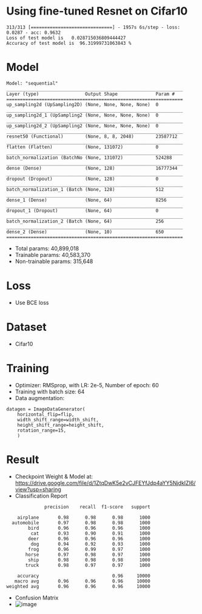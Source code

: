 # Using fine-tuned Resnet on Cifar10 
````
313/313 [==============================] - 1957s 6s/step - loss: 0.0287 - acc: 0.9632
Loss of test model is   0.028715036809444427
Accuracy of test model is  96.31999731063843 %
````
# Model
````
Model: "sequential"
_________________________________________________________________
Layer (type)                 Output Shape              Param #   
=================================================================
up_sampling2d (UpSampling2D) (None, None, None, None)  0         
_________________________________________________________________
up_sampling2d_1 (UpSampling2 (None, None, None, None)  0         
_________________________________________________________________
up_sampling2d_2 (UpSampling2 (None, None, None, None)  0         
_________________________________________________________________
resnet50 (Functional)        (None, 8, 8, 2048)        23587712  
_________________________________________________________________
flatten (Flatten)            (None, 131072)            0         
_________________________________________________________________
batch_normalization (BatchNo (None, 131072)            524288    
_________________________________________________________________
dense (Dense)                (None, 128)               16777344  
_________________________________________________________________
dropout (Dropout)            (None, 128)               0         
_________________________________________________________________
batch_normalization_1 (Batch (None, 128)               512       
_________________________________________________________________
dense_1 (Dense)              (None, 64)                8256      
_________________________________________________________________
dropout_1 (Dropout)          (None, 64)                0         
_________________________________________________________________
batch_normalization_2 (Batch (None, 64)                256       
_________________________________________________________________
dense_2 (Dense)              (None, 10)                650       
=================================================================
````
- Total params: 40,899,018
- Trainable params: 40,583,370
- Non-trainable params: 315,648

# Loss
- Use BCE loss
# Dataset
- Cifar10
# Training
- Optimizer: RMSprop, with LR: 2e-5, Number of epoch: 60
- Training with batch size: 64
- Data augmentation:
```
datagen = ImageDataGenerator(
    horizontal_flip=flip,
    width_shift_range=width_shift,
    height_shift_range=height_shift,
    rotation_range=15,
    )
```
# Result
- Checkpoint Weight & Model at: https://drive.google.com/file/d/1ZtqDwK5e2vCJFEYfJdp4aYY5NjdkIZI6/view?usp=sharing
- Classification Report
````
              precision    recall  f1-score   support

    airplane       0.98      0.98      0.98      1000
  automobile       0.97      0.98      0.98      1000
        bird       0.96      0.96      0.96      1000
         cat       0.93      0.90      0.91      1000
        deer       0.96      0.96      0.96      1000
         dog       0.94      0.92      0.93      1000
        frog       0.96      0.99      0.97      1000
       horse       0.97      0.98      0.97      1000
        ship       0.98      0.98      0.98      1000
       truck       0.98      0.97      0.97      1000

    accuracy                           0.96     10000
   macro avg       0.96      0.96      0.96     10000
weighted avg       0.96      0.96      0.96     10000
````
- Confusion Matrix
- ![image](https://user-images.githubusercontent.com/55192155/132228661-1e2bcb2f-f19e-4252-8db9-89ebc7a6dcf9.png)
